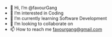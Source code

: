 - 👋 Hi, I’m @favourGang
- 👀 I’m interested in Coding
- 🌱 I’m currently learning Software Development
- 💞️ I’m looking to collaborate on 
- 📫 How to reach me favourgang@gmail.com

<!---
favourGang/favourGang is a ✨ special ✨ repository because its `README.md` (this file) appears on your GitHub profile.
You can click the Preview link to take a look at your changes.
--->
